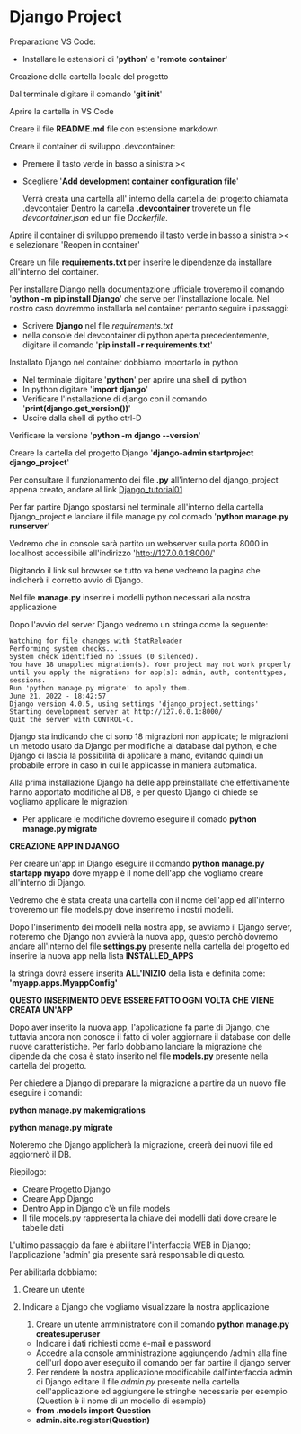 Django Project
===
Preparazione VS Code:
* Installare le estensioni di '**python**' e '**remote container**'

Creazione della cartella locale del progetto

Dal terminale digitare il comando '**git init**'

Aprire la cartella in VS Code

Creare il file **README.md** file con estensione markdown

Creare il container di sviluppo .devcontainer:
* Premere il tasto verde in basso a sinistra ><
* Scegliere '**Add development container configuration file**'

    Verrà creata una cartella all' interno della cartella del progetto chiamata .devcontaier
    Dentro la cartella **.devcontainer** troverete un file *devcontainer.json* ed un file *Dockerfile*.

Aprire il container di sviluppo premendo il tasto verde in basso a sinistra >< e selezionare 'Reopen in container'

Creare un file **requirements.txt** per inserire le dipendenze da installare all'interno del container.

Per installare Django nella documentazione ufficiale troveremo il comando '**python -m pip install Django**' che serve per l'installazione locale.
Nel nostro caso dovremmo installarla nel container pertanto seguire i passaggi:
* Scrivere **Django** nel file *requirements.txt*
* nella console del devcontainer di python aperta precedentemente, digitare il comando '**pip install -r requirements.txt**'

Installato Django nel container dobbiamo importarlo in python
* Nel terminale digitare '**python**' per aprire una shell di python
* In python digitare '**import django**'
* Verificare l'installazione di django con il comando '**print(django.get_version())**'
* Uscire dalla shell di pytho ctrl-D

Verificare la versione '**python -m django --version**'

Creare la cartella del progetto Django '**django-admin startproject django_project**'

Per consultare il funzionamento dei file **.py** all'interno del django_project appena creato, andare al link [Django_tutorial01](https://docs.djangoproject.com/en/4.0/intro/tutorial01/)

Per far partire Django spostarsi nel terminale all'interno della cartella Django_project e lanciare il file manage.py col comado '**python manage.py runserver**'

Vedremo che in console sarà partito un webserver sulla porta 8000 in localhost accessibile all'indirizzo 'http://127.0.0.1:8000/'

Digitando il link sul browser se tutto va bene vedremo la pagina che indicherà il corretto avvio di Django.

Nel file **manage.py** inserire i modelli python necessari alla nostra applicazione

Dopo l'avvio del server Django vedremo un stringa come la seguente:
    
    Watching for file changes with StatReloader
    Performing system checks...
    System check identified no issues (0 silenced).
    You have 18 unapplied migration(s). Your project may not work properly until you apply the migrations for app(s): admin, auth, contenttypes, sessions.
    Run 'python manage.py migrate' to apply them.
    June 21, 2022 - 18:42:57
    Django version 4.0.5, using settings 'django_project.settings'
    Starting development server at http://127.0.0.1:8000/
    Quit the server with CONTROL-C.

Django sta indicando che ci sono 18 migrazioni non applicate; le migrazioni un metodo usato da Django per modifiche al database dal python, e che Django ci lascia la possibilità di applicare a mano, evitando quindi un probabile errore in caso in cui le applicasse in maniera automatica.

Alla prima installazione Django ha delle app preinstallate che effettivamente hanno apportato modifiche al DB, e per questo Django ci chiede se vogliamo applicare le migrazioni
* Per applicare le modifiche dovremo eseguire il comado **python manage.py migrate**

**CREAZIONE APP IN DJANGO**

Per creare un'app in Django eseguire il comando **python manage.py startapp myapp** dove myapp è il nome dell'app che vogliamo creare all'interno di Django.

Vedremo che è stata creata una cartella con il nome dell'app ed all'interno troveremo un file models.py dove inseriremo i nostri modelli.

Dopo l'inserimento dei modelli nella nostra app, se avviamo il Django server, noteremo che Django non avvierà la nuova app, questo perchò dovremo andare all'interno del file **settings.py** presente nella cartella del progetto ed inserire la nuova app nella lista **INSTALLED_APPS**

la stringa dovrà essere inserita **ALL'INIZIO** della lista e definita come: **'myapp.apps.MyappConfig'**

**QUESTO INSERIMENTO DEVE ESSERE FATTO OGNI VOLTA CHE VIENE CREATA UN'APP**

Dopo aver inserito la nuova app, l'applicazione fa parte di Django, che tuttavia ancora non conosce il fatto di voler aggiornare il database con delle nuove caratteristiche. Per farlo dobbiamo lanciare la migrazione che dipende da che cosa è stato inserito nel file **models.py** presente nella cartella del progetto.

Per chiedere a Django di preparare la migrazione a partire da un nuovo file eseguire i comandi:

**python manage.py makemigrations**

**python manage.py migrate**

Noteremo che Django applicherà la migrazione, creerà dei nuovi file ed aggiornerò il DB.

Riepilogo:

* Creare Progetto Django
* Creare App Django
* Dentro App in Django c'è un file models
* Il file models.py rappresenta la chiave dei modelli dati dove creare le tabelle dati

L'ultimo passaggio da fare è abilitare l'interfaccia WEB in Django; l'applicazione 'admin' gia presente sarà responsabile di questo.

Per abilitarla dobbiamo:
1. Creare un utente
2. Indicare a Django che vogliamo visualizzare la nostra applicazione

    1. Creare un utente amministratore con il comando **python manage.py createsuperuser**
    * Indicare i dati richiesti come e-mail e password 
    * Accedre alla console amministrazione aggiungendo /admin alla fine dell'url dopo aver eseguito il comando per far partire il django server

    2. Per rendere la nostra applicazione modificabile dall'interfaccia admin di Django editare il file *admin.py* presente nella cartella dell'applicazione ed aggiungere le stringhe necessarie per esempio (Question è il nome di un modello di esempio)
    * **from .models import Question**
    * **admin.site.register(Question)**